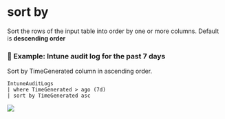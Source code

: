 # sort by

Sort the rows of the input table into order by one or more columns. Default is **descending order**

### 🦄 Example: Intune audit log for the past 7 days

&#x20;Sort by TimeGenerated column in ascending order.&#x20;

```
IntuneAuditLogs 
| where TimeGenerated > ago (7d)
| sort by TimeGenerated asc 
```

![](<../../.gitbook/assets/image (21) (1).png>)
